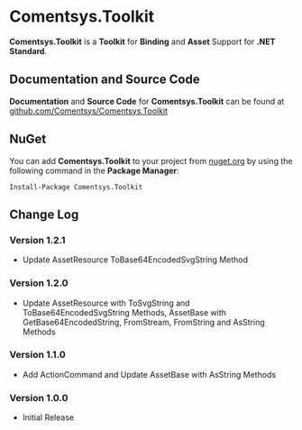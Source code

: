 # Comentsys.Toolkit

**Comentsys.Toolkit** is a **Toolkit** for **Binding** and **Asset** Support for **.NET Standard**.

## Documentation and Source Code

**Documentation** and **Source Code** for **Comentsys.Toolkit** can be found at [github.com/Comentsys/Comentsys.Toolkit](https://github.com/Comentsys/Comentsys.Toolkit)

## NuGet

You can add **Comentsys.Toolkit** to your project from [nuget.org](https://nuget.org) by using the following command in the **Package Manager**:

```
Install-Package Comentsys.Toolkit
```

## Change Log

### Version 1.2.1

- Update AssetResource ToBase64EncodedSvgString Method

### Version 1.2.0

- Update AssetResource with ToSvgString and ToBase64EncodedSvgString Methods, AssetBase with GetBase64EncodedString, FromStream, FromString and AsString Methods

### Version 1.1.0

- Add ActionCommand and Update AssetBase with AsString Methods

### Version 1.0.0

- Initial Release

